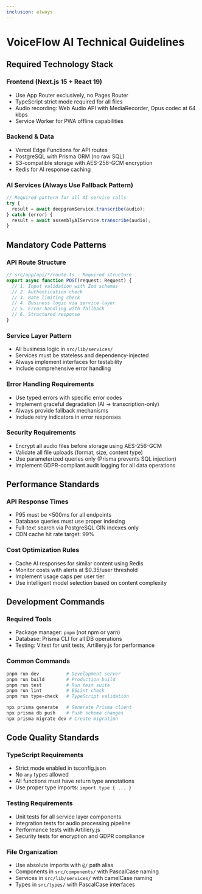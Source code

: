 ```yaml
---
inclusion: always
---
```


# VoiceFlow AI Technical Guidelines

## Required Technology Stack

### Frontend (Next.js 15 + React 19)

- Use App Router exclusively, no Pages Router
- TypeScript strict mode required for all files
- Audio recording: Web Audio API with MediaRecorder, Opus codec at 64 kbps
- Service Worker for PWA offline capabilities

### Backend & Data

- Vercel Edge Functions for API routes
- PostgreSQL with Prisma ORM (no raw SQL)
- S3-compatible storage with AES-256-GCM encryption
- Redis for AI response caching

### AI Services (Always Use Fallback Pattern)

```typescript
// Required pattern for all AI service calls
try {
  result = await deepgramService.transcribe(audio);
} catch (error) {
  result = await assemblyAIService.transcribe(audio);
}
```

## Mandatory Code Patterns

### API Route Structure

```typescript
// src/app/api/*/route.ts - Required structure
export async function POST(request: Request) {
  // 1. Input validation with Zod schemas
  // 2. Authentication check
  // 3. Rate limiting check
  // 4. Business logic via service layer
  // 5. Error handling with fallback
  // 6. Structured response
}
```

### Service Layer Pattern

- All business logic in `src/lib/services/`
- Services must be stateless and dependency-injected
- Always implement interfaces for testability
- Include comprehensive error handling

### Error Handling Requirements

- Use typed errors with specific error codes
- Implement graceful degradation (AI → transcription-only)
- Always provide fallback mechanisms
- Include retry indicators in error responses

### Security Requirements

- Encrypt all audio files before storage using AES-256-GCM
- Validate all file uploads (format, size, content type)
- Use parameterized queries only (Prisma prevents SQL injection)
- Implement GDPR-compliant audit logging for all data operations

## Performance Standards

### API Response Times

- P95 must be <500ms for all endpoints
- Database queries must use proper indexing
- Full-text search via PostgreSQL GIN indexes only
- CDN cache hit rate target: 99%

### Cost Optimization Rules

- Cache AI responses for similar content using Redis
- Monitor costs with alerts at $0.35/user threshold
- Implement usage caps per user tier
- Use intelligent model selection based on content complexity

## Development Commands

### Required Tools

- Package manager: `pnpm` (not npm or yarn)
- Database: Prisma CLI for all DB operations
- Testing: Vitest for unit tests, Artillery.js for performance

### Common Commands

```bash
pnpm run dev          # Development server
pnpm run build        # Production build
pnpm run test         # Run test suite
pnpm run lint         # ESLint check
pnpm run type-check   # TypeScript validation

npx prisma generate   # Generate Prisma client
npx prisma db push    # Push schema changes
npx prisma migrate dev # Create migration
```

## Code Quality Standards

### TypeScript Requirements

- Strict mode enabled in tsconfig.json
- No `any` types allowed
- All functions must have return type annotations
- Use proper type imports: `import type { ... }`

### Testing Requirements

- Unit tests for all service layer components
- Integration tests for audio processing pipeline
- Performance tests with Artillery.js
- Security tests for encryption and GDPR compliance

### File Organization

- Use absolute imports with `@/` path alias
- Components in `src/components/` with PascalCase naming
- Services in `src/lib/services/` with camelCase naming
- Types in `src/types/` with PascalCase interfaces
